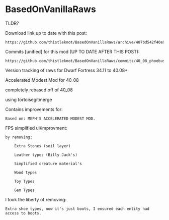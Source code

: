BasedOnVanillaRaws
==================

TLDR?

Download link up to date with this post:

	https://github.com/thistleknot/BasedOnVanillaRaws/archive/407bd542f40e96ca540fd0e898cdfcfbc8845feb.zip

Commits [unified] for this mod (UP TO DATE AFTER THIS POST):

	https://github.com/thistleknot/BasedOnVanillaRaws/commits/40_08_phoebus_accelerated_modest/raw

Version tracking of raws for Dwarf Fortress 34.11 to 40.08+

Accelerated Modest Mod for 40_08

completely rebased off of 40_08 

using tortoisegitmerge

Contains improvements for:

	Based on: MEPH'S ACCELERATED MODEST MOD.

FPS simplified ui/improvment:

	by removing:
	
		Extra Stones (soil layer)
		
		Leather types (Billy Jack's)
		
		Simplified creature material's
		
		Wood types
		
		Toy Types
		
		Gem Types
		
I took the liberty of removing:

	Extra shoe types, now it's just boots, I ensured each entity had access to boots.
		
